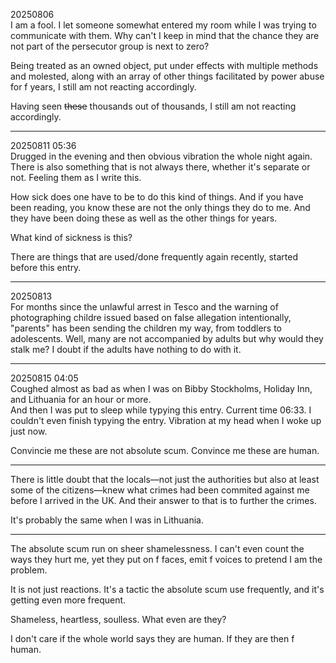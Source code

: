 20250806\
I am a fool. I let someone somewhat entered my room while I was trying to communicate with them. Why can't I keep in mind that the chance they are not part of the persecutor group is next to zero?

Being treated as an owned object, put under effects with multiple methods and molested, along with an array of other things facilitated by power abuse for f years, I still am not reacting accordingly.

Having seen <s>these</s> thousands out of thousands, I still am not reacting accordingly.

---

20250811 05:36\
Drugged in the evening and then obvious vibration the whole night again. There is also something that is not always there, whether it's separate or not. Feeling them as I write this.

How sick does one have to be to do this kind of things. And if you have been reading, you know these are not the only things they do to me. And they have been doing these as well as the other things for years.

What kind of sickness is this?

There are things that are used/done frequently again recently, started before this entry.

---

20250813\
For months since the unlawful arrest in Tesco and the warning of photographing childre issued based on false allegation intentionally, "parents" has been sending the children my way, from toddlers to adolescents. Well, many are not accompanied by adults but why would they stalk me? I doubt if the adults have nothing to do with it.

---

20250815 04:05\
Coughed almost as bad as when I was on Bibby Stockholms, Holiday Inn, and Lithuania for an hour or more.\
And then I was put to sleep while typying this entry. Current time 06:33. I couldn't even finish typying the entry. Vibration at my head when I woke up just now.

Convincie me these are not absolute scum. Convince me these are human.

---

There is little doubt that the locals—not just the authorities but also at least some of the citizens—knew what crimes had been commited against me before I arrived in the UK. And their answer to that is to further the crimes.

It's probably the same when I was in Lithuania.

---

The absolute scum run on sheer shamelessness. I can't even count the ways they hurt me, yet they put on f faces, emit f voices to pretend I am the problem.

It is not just reactions. It's a tactic the absolute scum use frequently, and it's getting even more frequent.

Shameless, heartless, soulless. What even are they?

I don't care if the whole world says they are human. If they are then f human.
